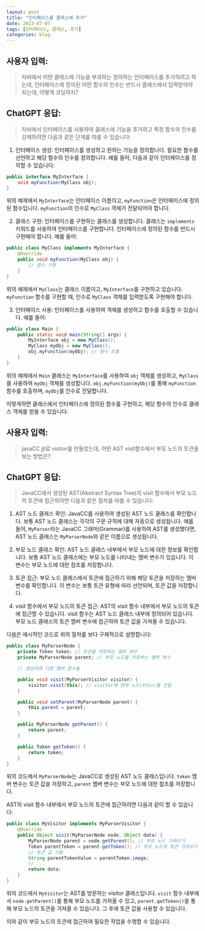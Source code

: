 ```yaml
---
layout: post
title: "인터페이스를 클래스에 추가"
date: 2023-07-07
tags: [인터페이스, 클래스, 추가]
categories: blog
---
```


## 사용자 입력:
> 자바에서 어떤 클래스에 기능을 부과하는 정의하는 인터페이스를 추가하려고 하는데, 인터페이스에 정의된 어떤 함수의 인수는 반드시 클래스에서 입력받아야 되는데, 어떻게 코딩하지?

## ChatGPT 응답:
> 자바에서 인터페이스를 사용하여 클래스에 기능을 추가하고 특정 함수의 인수를 강제하려면 다음과 같은 단계를 따를 수 있습니다:

1. 인터페이스 생성: 인터페이스를 생성하고 원하는 기능을 정의합니다. 필요한 함수를 선언하고 해당 함수의 인수를 정의합니다. 예를 들어, 다음과 같이 인터페이스를 정의할 수 있습니다:

```java
public interface MyInterface {
    void myFunction(MyClass obj);
}
```

위의 예제에서 `MyInterface`는 인터페이스 이름이고, `myFunction`은 인터페이스에 정의된 함수입니다. `myFunction`의 인수로 `MyClass` 객체가 전달되어야 합니다.

2. 클래스 구현: 인터페이스를 구현하는 클래스를 생성합니다. 클래스는 `implements` 키워드를 사용하여 인터페이스를 구현합니다. 인터페이스에 정의된 함수를 반드시 구현해야 합니다. 예를 들어:

```java
public class MyClass implements MyInterface {
    @Override
    public void myFunction(MyClass obj) {
        // 함수 구현
    }
}
```

위의 예제에서 `MyClass`는 클래스 이름이고, `MyInterface`를 구현하고 있습니다. `myFunction` 함수를 구현할 때, 인수로 `MyClass` 객체를 입력받도록 구현해야 합니다.

3. 인터페이스 사용: 인터페이스를 사용하여 객체를 생성하고 함수를 호출할 수 있습니다. 예를 들어:

```java
public class Main {
    public static void main(String[] args) {
        MyInterface obj = new MyClass();
        MyClass myObj = new MyClass();
        obj.myFunction(myObj); // 함수 호출
    }
}
```

위의 예제에서 `Main` 클래스는 `MyInterface`를 사용하여 `obj` 객체를 생성하고, `MyClass`를 사용하여 `myObj` 객체를 생성합니다. `obj.myFunction(myObj)`를 통해 `myFunction` 함수를 호출하며, `myObj`를 인수로 전달합니다.

이렇게하면 클래스에서 인터페이스에 정의된 함수를 구현하고, 해당 함수의 인수로 클래스 객체를 받을 수 있습니다.

## 사용자 입력:
> javaCC jjt로 visitor를 만들었는데,     어떤 AST visit함수에서 부모 노드의 토큰을 보는 방법은?

## ChatGPT 응답:
> JavaCC에서 생성된 AST(Abstract Syntax Tree)의 visit 함수에서 부모 노드의 토큰에 접근하려면 다음과 같은 절차를 따를 수 있습니다:

1. AST 노드 클래스 확인: JavaCC를 사용하여 생성된 AST 노드 클래스를 확인합니다. 보통 AST 노드 클래스는 각각의 구문 규칙에 대해 자동으로 생성됩니다. 예를 들어, `MyParser`라는 JavaCC 그래머(Grammar)를 사용하여 AST를 생성했다면, AST 노드 클래스는 `MyParserNode`와 같은 이름으로 생성됩니다.

2. 부모 노드 클래스 확인: AST 노드 클래스 내부에서 부모 노드에 대한 정보를 확인합니다. 보통 AST 노드 클래스에는 부모 노드를 나타내는 멤버 변수가 있습니다. 이 변수는 부모 노드에 대한 참조를 저장합니다.

3. 토큰 접근: 부모 노드 클래스에서 토큰에 접근하기 위해 해당 토큰을 저장하는 멤버 변수를 확인합니다. 이 변수는 보통 토큰 유형에 따라 선언되며, 토큰 값을 저장합니다.

4. visit 함수에서 부모 노드의 토큰 접근: AST의 visit 함수 내부에서 부모 노드의 토큰에 접근할 수 있습니다. visit 함수는 AST 노드 클래스 내부에 정의되어 있습니다. 부모 노드 클래스의 토큰 멤버 변수에 접근하여 토큰 값을 가져올 수 있습니다.

다음은 예시적인 코드로 위의 절차를 보다 구체적으로 설명합니다:

```java
public class MyParserNode {
    private Token token; // 토큰을 저장하는 멤버 변수
    private MyParserNode parent; // 부모 노드를 저장하는 멤버 변수

    // 생성자와 다른 멤버 함수들

    public void visit(MyParserVisitor visitor) {
        visitor.visit(this); // visitor에 현재 노드(this)를 전달
    }

    public void setParent(MyParserNode parent) {
        this.parent = parent;
    }

    public MyParserNode getParent() {
        return parent;
    }

    public Token getToken() {
        return token;
    }
}
```

위의 코드에서 `MyParserNode`는 JavaCC로 생성된 AST 노드 클래스입니다. `token` 멤버 변수는 토큰 값을 저장하고, `parent` 멤버 변수는 부모 노드에 대한 참조를 저장합니다.

AST의 visit 함수 내부에서 부모 노드의 토큰에 접근하려면 다음과 같이 할 수 있습니다:

```java
public class MyVisitor implements MyParserVisitor {
    @Override
    public Object visit(MyParserNode node, Object data) {
        MyParserNode parent = node.getParent(); // 부모 노드 가져오기
        Token parentToken = parent.getToken(); // 부모 노드의 토큰 가져오기
        // 토큰 값 사용
        String parentTokenValue = parentToken.image;
        // ...
        return data;
    }
}
```

위의 코드에서 `MyVisitor`는 AST를 방문하는 visitor 클래스입니다. `visit` 함수 내부에서 `node.getParent()`를 통해 부모 노드를 가져올 수 있고, `parent.getToken()`을 통해 부모 노드의 토큰을 가져올 수 있습니다. 그 후에 토큰 값을 사용할 수 있습니다.

이와 같이 부모 노드의 토큰에 접근하여 필요한 작업을 수행할 수 있습니다.

